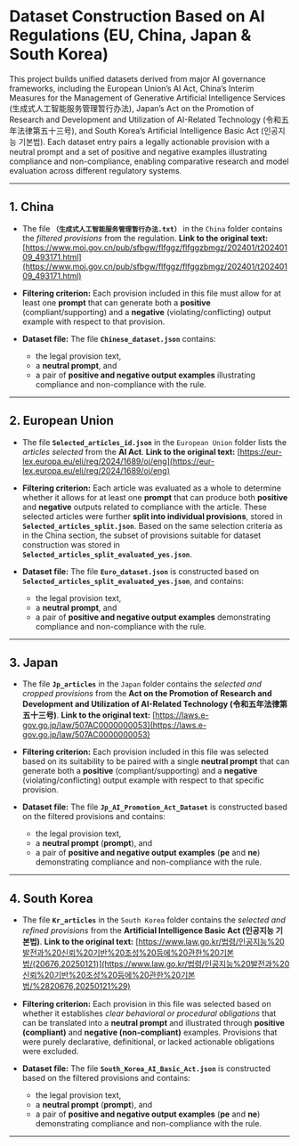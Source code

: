 # **Dataset Construction Based on AI Regulations (EU, China, Japan & South Korea)**

This project builds unified datasets derived from major AI governance frameworks, including the European Union’s AI Act, China’s Interim Measures for the Management of Generative Artificial Intelligence Services (生成式人工智能服务管理暂行办法), Japan’s Act on the Promotion of Research and Development and Utilization of AI-Related Technology (令和五年法律第五十三号), and South Korea’s Artificial Intelligence Basic Act (인공지능 기본법). Each dataset entry pairs a legally actionable provision with a neutral prompt and a set of positive and negative examples illustrating compliance and non-compliance, enabling comparative research and model evaluation across different regulatory systems.

---

## **1. China**

* The file **`（生成式人工智能服务管理暂行办法.txt）`** in the `China` folder contains the *filtered provisions* from the regulation.
  **Link to the original text:** [https://www.moj.gov.cn/pub/sfbgw/flfggz/flfggzbmgz/202401/t20240109_493171.html](https://www.moj.gov.cn/pub/sfbgw/flfggz/flfggzbmgz/202401/t20240109_493171.html)

* **Filtering criterion:**
  Each provision included in this file must allow for at least one **prompt** that can generate both a **positive** (compliant/supporting) and a **negative** (violating/conflicting) output example with respect to that provision.

* **Dataset file:**
  The file **`Chinese_dataset.json`** contains:

  * the legal provision text,
  * a **neutral prompt**, and
  * a pair of **positive and negative output examples** illustrating compliance and non-compliance with the rule.

---

## **2. European Union**

* The file **`Selected_articles_id.json`** in the `European Union` folder lists the *articles selected* from the **AI Act**.
  **Link to the original text:** [https://eur-lex.europa.eu/eli/reg/2024/1689/oj/eng](https://eur-lex.europa.eu/eli/reg/2024/1689/oj/eng)

* **Filtering criterion:**
  Each article was evaluated as a whole to determine whether it allows for at least one **prompt** that can produce both **positive** and **negative** outputs related to compliance with the article. These selected articles were further **split into individual provisions**, stored in **`Selected_articles_split.json`**. Based on the same selection criteria as in the China section, the subset of provisions suitable for dataset construction was stored in **`Selected_articles_split_evaluated_yes.json`**.

* **Dataset file:**
  The file **`Euro_dataset.json`** is constructed based on **`Selected_articles_split_evaluated_yes.json`**, and contains:

  * the legal provision text,
  * a **neutral prompt**, and
  * a pair of **positive and negative output examples** demonstrating compliance and non-compliance with the rule.

---

## **3. Japan**

* The file **`Jp_articles`** in the `Japan` folder contains the *selected and cropped provisions* from the **Act on the Promotion of Research and Development and Utilization of AI-Related Technology (令和五年法律第五⼗三号)**.
  **Link to the original text:** [https://laws.e-gov.go.jp/law/507AC0000000053](https://laws.e-gov.go.jp/law/507AC0000000053)

* **Filtering criterion:**
  Each provision included in this file was selected based on its suitability to be paired with a single **neutral prompt** that can generate both a **positive** (compliant/supporting) and a **negative** (violating/conflicting) output example with respect to that specific provision.

* **Dataset file:**
  The file **`Jp_AI_Promotion_Act_Dataset`** is constructed based on the filtered provisions and contains:

  * the legal provision text,
  * a **neutral prompt** (**prompt**), and
  * a pair of **positive and negative output examples** (**pe** and **ne**) demonstrating compliance and non-compliance with the rule.

---

## **4. South Korea**

* The file **`Kr_articles`** in the `South Korea` folder contains the *selected and refined provisions* from the **Artificial Intelligence Basic Act (인공지능 기본법)**.
  **Link to the original text:** [https://www.law.go.kr/법령/인공지능%20발전과%20신뢰%20기반%20조성%20등에%20관한%20기본법/(20676,20250121)](https://www.law.go.kr/법령/인공지능%20발전과%20신뢰%20기반%20조성%20등에%20관한%20기본법/%2820676,20250121%29)

* **Filtering criterion:**
  Each provision in this file was selected based on whether it establishes *clear behavioral or procedural obligations* that can be translated into a **neutral prompt** and illustrated through **positive (compliant)** and **negative (non-compliant)** examples.
  Provisions that were purely declarative, definitional, or lacked actionable obligations were excluded.

* **Dataset file:**
  The file **`South_Korea_AI_Basic_Act.json`** is constructed based on the filtered provisions and contains:

  * the legal provision text,
  * a **neutral prompt** (**prompt**), and
  * a pair of **positive and negative output examples** (**pe** and **ne**) demonstrating compliance and non-compliance with the rule.
---

